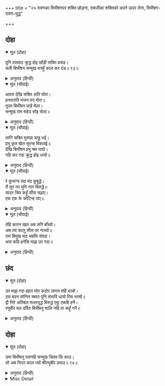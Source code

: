 +++
title = "२५ रावणका विभीषणपर शक्ति छोड़ना, रामजीका शक्तिको अपने ऊपर लेना, विभीषण-रावण-युद्ध"

+++


## दोहा


<details open><summary>मूल (दोहा)</summary>

पुनि दसकंठ क्रुद्ध होइ छाँड़ी सक्ति प्रचंड।  
चली बिभीषन सन्मुख मनहुँ काल कर दंड॥ ९३॥
</details>

<details><summary>अनुवाद (हिन्दी)</summary>

फिर रावणने क्रोधित होकर प्रचण्ड शक्ति छोड़ी। वह विभीषणके सामने ऐसी चली जैसे काल (यमराज) का दण्ड हो॥ ९३॥
</details>

<details open><summary>मूल (चौपाई)</summary>

आवत देखि सक्ति अति घोरा।  
प्रनतारति भंजन पन मोरा॥  
तुरत बिभीषन पाछें मेला।  
सन्मुख राम सहेउ सोइ सेला॥
</details>

<details><summary>अनुवाद (हिन्दी)</summary>

अत्यन्त भयानक शक्तिको आती देख और यह विचारकर कि मेरा प्रण शरणागतके दुःखका नाश करना है, श्रीरामजीने तुरंत ही विभीषणको पीछे कर लिया और सामने होकर वह शक्ति स्वयं सह ली॥ १॥
</details>

<details open><summary>मूल (चौपाई)</summary>

लागि सक्ति मुरुछा कछु भई।  
प्रभु कृत खेल सुरन्ह बिकलई॥  
देखि बिभीषन प्रभु श्रम पायो।  
गहि कर गदा क्रुद्ध होइ धायो॥
</details>

<details><summary>अनुवाद (हिन्दी)</summary>

शक्ति लगनेसे उन्हें कुछ मूर्च्छा हो गयी। प्रभुने तो यह लीला की, पर देवताओंको व्याकुलता हुई। प्रभुको श्रम (शारीरिक कष्ट) प्राप्त हुआ देखकर विभीषण क्रोधित हो हाथमें गदा लेकर दौड़े॥ २॥
</details>

<details open><summary>मूल (चौपाई)</summary>

रे कुभाग्य सठ मंद कुबुद्धे।  
तैं सुर नर मुनि नाग बिरुद्धे॥  
सादर सिव कहुँ सीस चढ़ाए।  
एक एक के कोटिन्ह पाए॥
</details>

<details><summary>अनुवाद (हिन्दी)</summary>

(और बोले—) अरे अभागे! मूर्ख, नीच, दुर्बुद्धि! तूने देवता, मनुष्य, मुनि, नाग सभीसे विरोध किया। तूने आदरसहित शिवजीको सिर चढ़ाये। इसीसे एक-एकके बदलेमें करोड़ों पाये॥ ३॥
</details>

<details open><summary>मूल (चौपाई)</summary>

तेहि कारन खल अब लगि बाँच्यो।  
अब तव कालु सीस पर नाच्यो॥  
राम बिमुख सठ चहसि संपदा।  
अस कहि हनेसि माझ उर गदा॥
</details>

<details><summary>अनुवाद (हिन्दी)</summary>

उसी कारणसे अरे दुष्ट! तू अबतक बचा है। (किन्तु) अब काल तेरे सिरपर नाच रहा है। अरे मूर्ख! तू रामविमुख होकर सम्पत्ति (सुख) चाहता है? ऐसा कहकर विभीषणने रावणकी छातीके बीचो-बीच गदा मारी॥ ४॥
</details>

## छंद


<details open><summary>मूल (दोहा)</summary>

उर माझ गदा प्रहार घोर कठोर लागत महि परॺो।  
दस बदन सोनित स्रवत पुनि संभारि धायो रिस भरॺो॥  
द्वौ भिरे अतिबल मल्लजुद्ध बिरुद्ध एकु एकहि हनै।  
रघुबीर बल दर्पित बिभीषनु घालि नहिं ता कहुँ गनै॥
</details>

<details><summary>अनुवाद (हिन्दी)</summary>

बीच छातीमें कठोर गदाकी घोर और कठिन चोट लगते ही वह पृथ्वीपर गिर पड़ा। उसके दसों मुखोंसे रुधिर बहने लगा; वह अपनेको फिर सँभालकर क्रोधमें भरा हुआ दौड़ा। दोनों अत्यन्त बलवान् योद्धा भिड़ गये और मल्लयुद्धमें एक दूसरेके विरुद्ध होकर मारने लगे। श्रीरघुवीरके बलसे गर्वित विभीषण उसको (रावण-जैसे जगद्विजयी योद्धाको) पासंगके बराबर भी नहीं समझते।
</details>

## दोहा


<details open><summary>मूल (दोहा)</summary>

उमा बिभीषनु रावनहि सन्मुख चितव कि काउ।  
सो अब भिरत काल ज्यों श्रीरघुबीर प्रभाउ॥ ९४॥
</details>

<details><summary>अनुवाद (हिन्दी)</summary>

(शिवजी कहते हैं—) हे उमा! विभीषण क्या कभी रावणके सामने आँख उठाकर भी देख सकता था? परन्तु अब वही कालके समान उससे भिड़ रहा है। यह श्रीरघुवीरका ही प्रभाव है॥ ९४॥
</details>

<details><summary>Misc Detail</summary>


</details>
